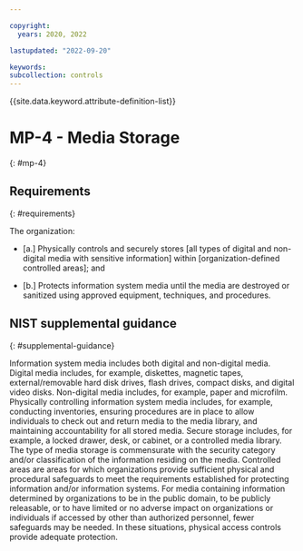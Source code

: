 ```yaml
---

copyright:
  years: 2020, 2022

lastupdated: "2022-09-20"

keywords: 
subcollection: controls
---
```


{{site.data.keyword.attribute-definition-list}}

# MP-4 - Media Storage
{: #mp-4}

## Requirements
{: #requirements}

The organization:

- \[a.\] Physically controls and securely stores [all types of digital and non-digital media with sensitive information] within [organization-defined controlled areas]; and

- \[b.\] Protects information system media until the media are destroyed or sanitized using approved equipment, techniques, and procedures.

## NIST supplemental guidance
{: #supplemental-guidance}

Information system media includes both digital and non-digital media. Digital media includes, for example, diskettes, magnetic tapes, external/removable hard disk drives, flash drives, compact disks, and digital video disks. Non-digital media includes, for example, paper and microfilm. Physically controlling information system media includes, for example, conducting inventories, ensuring procedures are in place to allow individuals to check out and return media to the media library, and maintaining accountability for all stored media. Secure storage includes, for example, a locked drawer, desk, or cabinet, or a controlled media library. The type of media storage is commensurate with the security category and/or classification of the information residing on the media. Controlled areas are areas for which organizations provide sufficient physical and procedural safeguards to meet the requirements established for protecting information and/or information systems. For media containing information determined by organizations to be in the public domain, to be publicly releasable, or to have limited or no adverse impact on organizations or individuals if accessed by other than authorized personnel, fewer safeguards may be needed. In these situations, physical access controls provide adequate protection.

